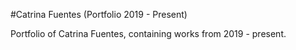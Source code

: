 #Catrina Fuentes (Portfolio 2019 - Present)

Portfolio of Catrina Fuentes, containing works from 2019 - present.
